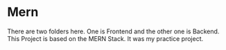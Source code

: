 # Mern
There are two folders here. One is Frontend and the other one is Backend.
This Project is based on the MERN Stack. It was my practice project.
